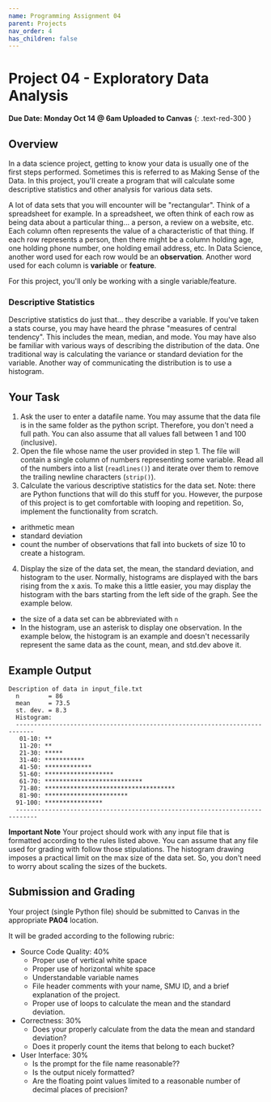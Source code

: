 ```yaml
--- 
name: Programming Assignment 04 
parent: Projects 
nav_order: 4 
has_children: false 
---
```



# Project 04 - Exploratory Data Analysis

**Due Date: Monday Oct 14 @ 6am Uploaded to Canvas** {: .text-red-300 }

## Overview 

In a data science project, getting to know your data is usually one of the first steps performed.
Sometimes this is referred to as Making Sense of the Data.  In this project, you'll create a program
that will calculate some descriptive statistics and other analysis for various data sets.

A lot of data sets that you will encounter will be "rectangular".  Think of a spreadsheet for
  example.  In a spreadsheet, we often think of each row as being data about a particular thing...
  a person, a review on a website, etc.  Each column often represents the value of a characteristic
  of that thing.  If each row represents a person, then there might be a column holding age, one
  holding phone number, one holding email address, etc. In Data Science, another word used for each
  row would be an **observation**. Another word used for each column is **variable** or **feature**. 

For this project, you'll only be working with a single variable/feature. 

### Descriptive Statistics

Descriptive statistics do just that... they describe a variable.  If you've taken a stats course,
you may have heard the phrase "measures of central tendency".  This includes the mean, median, and
mode.  You may have also be familiar with various ways of describing the distribution of the data.
One traditional way is calculating the variance or standard deviation for the variable. Another way
of communicating the distribution is to use a histogram.  

## Your Task

1. Ask the user to enter a datafile name. You may assume that the data file is in the same folder as
   the python script.  Therefore, you don't need a full path. You can also assume that all values fall between 1 and 100 (inclusive). 
2. Open the file whose name the user provided in step 1. The file will contain a single column of numbers representing some variable.  Read all of the numbers into a list (`readlines()`) and iterate over them to remove the trailing newline characters (`strip()`). 
3. Calculate the various descriptive statistics for the data set.  Note: there are Python functions that will do this stuff for you.  However, the purpose of this project is to get comfortable with looping and repetition.  So, implement the functionality from scratch. 
  - arithmetic mean
  - standard deviation
  - count the number of observations that fall into buckets of size 10 to create a histogram. 
4. Display the size of the data set, the mean, the standard deviation, and histogram to the user.  Normally, histograms are displayed with the bars rising from the x axis.  To make this a little easier, you may display the histogram with the bars starting from the left side of the graph.  See the example below.  
  - the size of a data set can be abbreviated with `n`
  - In the histogram, use an asterisk to display one observation.  In the example below, the histogram is an example and doesn't necessarily represent the same data as the count, mean, and std.dev above it. 

## Example Output

```
Description of data in input_file.txt
  n        = 86
  mean     = 73.5
  st. dev. = 8.3
  Histogram:
  ---------------------------------------------------------------------------
   01-10: **
   11-20: **
   21-30: *****
   31-40: ***********
   41-50: *************
   51-60: *******************
   61-70: ***************************
   71-80: ************************************
   81-90: ***********************
  91-100: ****************
  ----------------------------------------------------------------------------
```
**Important Note** Your project should work with any input file that is formatted according to the rules listed above.  You can assume that any file used for grading with follow those stipulations.  The histogram drawing imposes a practical limit on the max size of the data set.  So, you don't need to worry about scaling the sizes of the buckets. 


## Submission and Grading

Your project (single Python file) should be submitted to Canvas in the appropriate **PA04**
location. 

It will be graded according to the following rubric:

- Source Code Quality: 40%
  - Proper use of vertical white space
  - Proper use of horizontal white space
  - Understandable variable names
  - File header comments with your name, SMU ID, and a brief explanation of the project. 
  - Proper use of loops to calculate the mean and the standard deviation.
- Correctness: 30% 
  - Does your properly calculate from the data the mean and standard deviation?  
  - Does it properly count the items that belong to each bucket? 
- User Interface: 30%
  - Is the prompt for the file name reasonable??
  - Is the output nicely formatted?
  - Are the floating point values limited to a reasonable number of decimal places of precision?

